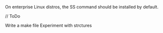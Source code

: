 On enterprise Linux distros, the SS command should be installed by default.

// ToDo

Write a make file
Experiment with strctures 
